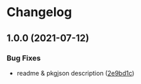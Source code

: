 # Changelog

## 1.0.0 (2021-07-12)


### Bug Fixes

* readme & pkgjson description ([2e9bd1c](https://www.github.com/LoaderB0T/node-terminal-emulator/commit/2e9bd1caef8fcd5517154b9051b2970169941e61))
